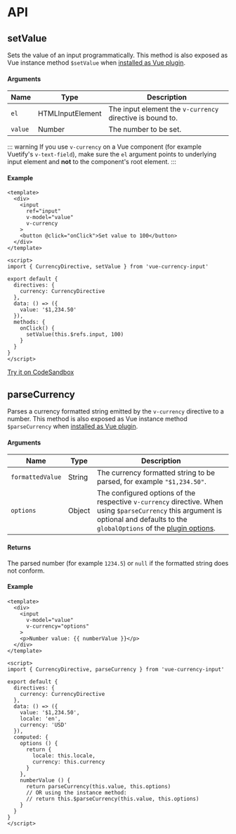 # API

## setValue
Sets the value of an input programmatically. This method is also exposed as Vue instance method `$setValue` when [installed as Vue plugin](/guide/#installation).

#### Arguments
Name | Type | Description
--- | --- | --- 
`el` | HTMLInputElement | The input element the `v-currency` directive is bound to.
`value` | Number | The number to be set. 

::: warning
If you use `v-currency` on a Vue component (for example Vuetify's `v-text-field`), make sure the `el` argument points to underlying input element and **not** to the component's root element.
:::

#### Example
``` vue
<template>
  <div>
    <input
      ref="input"
      v-model="value"
      v-currency
    >
    <button @click="onClick">Set value to 100</button>
  </div>
</template>

<script>
import { CurrencyDirective, setValue } from 'vue-currency-input'

export default {
  directives: {
    currency: CurrencyDirective
  },
  data: () => ({
    value: '$1,234.50'
  }),
  methods: {
    onClick() {
      setValue(this.$refs.input, 100)
    }
  }
}
</script>
```
[Try it on CodeSandbox](https://codesandbox.io/s/vue-currency-input-set-value-programmatically-rv95r?file=/src/App.vue)

## parseCurrency
Parses a currency formatted string emitted by the `v-currency` directive to a number. This method is also exposed as Vue instance method `$parseCurrency` when [installed as Vue plugin](/guide/#installation).

#### Arguments
Name | Type | Description
--- | --- | --- 
`formattedValue` | String | The currency formatted string to be parsed, for example `"$1,234.50"`.
`options` | Object | The configured options of the respective `v-currency` directive. When using `$parseCurrency` this argument is optional and defaults to the `globalOptions` of the [plugin options](/config/#plugin-options).

#### Returns
The parsed number (for example `1234.5`) or `null` if the formatted string does not conform.

#### Example
``` vue
<template>
  <div>
    <input
      v-model="value"
      v-currency="options"
    >
    <p>Number value: {{ numberValue }}</p>
  </div>
</template>

<script>
import { CurrencyDirective, parseCurrency } from 'vue-currency-input'

export default {
  directives: {
    currency: CurrencyDirective
  },
  data: () => ({
    value: '$1,234.50',
    locale: 'en',
    currency: 'USD'
  }),
  computed: {
    options () {
      return {
        locale: this.locale,
        currency: this.currency
      }
    },
    numberValue () {
      return parseCurrency(this.value, this.options)
      // OR using the instance method:
      // return this.$parseCurrency(this.value, this.options)
    }
  }
}
</script>
```
